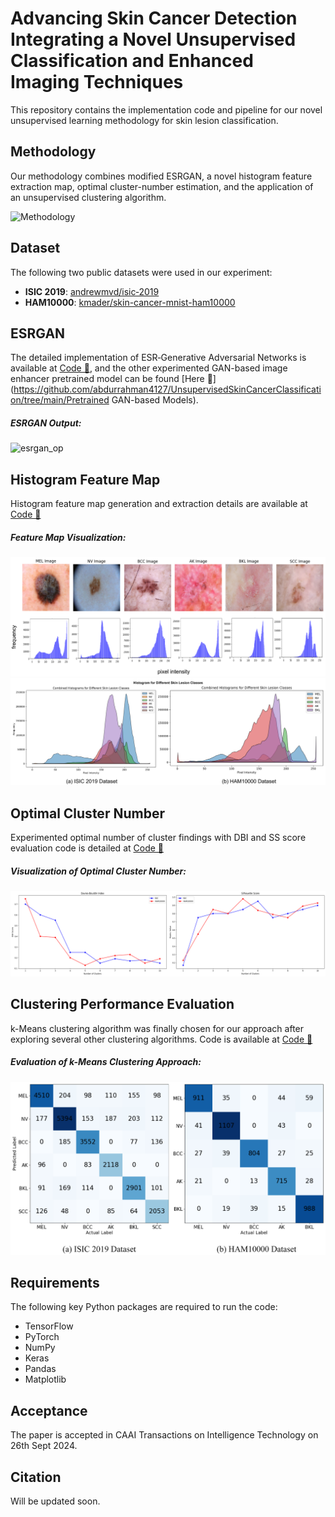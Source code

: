 # Advancing Skin Cancer Detection Integrating a Novel Unsupervised Classification and Enhanced Imaging Techniques

This repository contains the implementation code and pipeline for our novel unsupervised learning methodology for skin lesion classification. 

## Methodology
Our methodology combines modified ESRGAN, a novel histogram feature extraction map, optimal cluster-number estimation, and the application of an unsupervised clustering algorithm.

![Methodology](/images/methodology.png)

## Dataset
The following two public datasets were used in our experiment:
- **ISIC 2019**: [andrewmvd/isic‐2019](https://www.kaggle.com/datasets/andrewmvd/isic‐2019)
- **HAM10000**: [kmader/skin-cancer-mnist-ham10000](https://www.kaggle.com/datasets/kmader/skin-cancer-mnist-ham10000)

## ESRGAN

The detailed implementation of ESR‐Generative Adversarial Networks is available at [Code 📁](https://github.com/abdurrahman4127/UnsupervisedSkinCancerClassification/tree/main/ESRGAN), and the other experimented GAN-based image enhancer pretrained model can be found [Here 📁](https://github.com/abdurrahman4127/UnsupervisedSkinCancerClassification/tree/main/Pretrained GAN-based Models).

##### ESRGAN Output:
![esrgan_op](/images/esrgan_output.png)


## Histogram Feature Map
Histogram feature map generation and extraction details are available at [Code 📁](https://github.com/abdurrahman4127/UnsupervisedSkinCancerClassification/blob/main/Unsupervised_HistogramFreature.ipynb)

##### Feature Map Visualization:
![hist_feature](/images/histogram.png)
![hist_feature2](/images/histogram2.png)

## Optimal Cluster Number
Experimented optimal number of cluster findings with DBI and SS score evaluation code is detailed at [Code 📁](https://github.com/abdurrahman4127/UnsupervisedSkinCancerClassification/blob/main/Unsupervised_HistogramFreature.ipynb)

##### Visualization of Optimal Cluster Number:
![optimal_cluster_num](/images/cluster_num.png)

## Clustering Performance Evaluation
k-Means clustering algorithm was finally chosen for our approach after exploring several other clustering algorithms. Code is available at [Code 📁](https://github.com/abdurrahman4127/UnsupervisedSkinCancerClassification/blob/main/Unsupervised_HistogramFreature.ipynb)

##### Evaluation of k-Means Clustering Approach:
![kmeans](/images/kmeans.png)

## Requirements

The following key Python packages are required to run the code:

- TensorFlow
- PyTorch
- NumPy
- Keras
- Pandas
- Matplotlib


## Acceptance
The paper is accepted in CAAI Transactions on Intelligence Technology on 26th Sept 2024. 

## Citation
Will be updated soon. 
